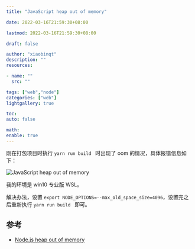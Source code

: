 ```yaml
---
title: "JavaScript heap out of memory"

date: 2022-03-16T21:59:30+08:00

lastmod: 2022-03-16T21:59:30+08:00

draft: false

author: "xiaobinqt"
description: ""
resources:

- name: ""
  src: ""

tags: ["web","node"]
categories: ["web"]
lightgallery: true

toc:
auto: false

math:
enable: true
---
```



刚在打包项目时执行 `yarn run build ` 时出现了 oom 的情况，具体报错信息如下：

![JavaScript heap out of memory](https://cdn.xiaobinqt.cn/xiaobinqt.io/20220314/90ed6000706b48e39d4da241245dd9f0.png?imageView2/0/interlace/1/q/50|imageslim " ")

我的环境是 win10 专业版 WSL。

解决办法，设置 `export NODE_OPTIONS=--max_old_space_size=4096`，设置完之后重新执行 `yarn run build ` 即可。

## 参考

+ [Node.js heap out of memory](https://stackoverflow.com/questions/38558989/node-js-heap-out-of-memory)